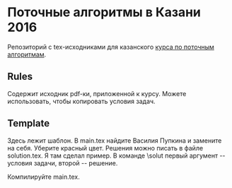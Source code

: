# Поточные алгоритмы в Казани 2016

Репозиторий с tex-исходниками для казанского [курса по поточным алгоритмам](http://kzn.compsciclub.ru/courses/streaming-algorithms-club/2016-spring/).

## Rules

Содержит исходник pdf-ки, приложенной к курсу. Можете использовать, чтобы копировать условия задач.

## Template

Здесь лежит шаблон. В main.tex найдите Василия Пупкина и замените на себя. Уберите красный цвет.
Решения можно писать в файле solution.tex. Я там сделал пример. В команде \solut первый аргумент -- условия задачи, второй -- решение.

Компилируйте main.tex.
